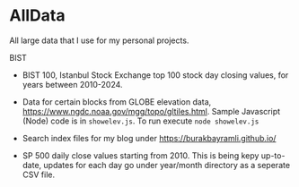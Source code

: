 # AllData

All large data that I use for my personal projects.

BIST

* BIST 100, Istanbul Stock Exchange top 100 stock day closing values,
  for years between 2010-2024.

* Data for certain blocks from GLOBE elevation data, https://www.ngdc.noaa.gov/mgg/topo/gltiles.html.
  Sample Javascript (Node) code is in `showelev.js`. To run execute `node showelev.js`

* Search index files for my blog under https://burakbayramli.github.io/

* SP 500 daily close values starting from 2010. This is being kepy up-to-date,
  updates for each day go under year/month directory as a seperate CSV file.


